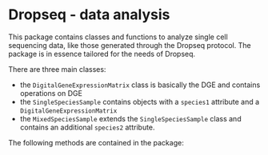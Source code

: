 # Dropseq - data analysis
This package contains classes and functions to analyze single cell 
sequencing data, like those generated through the Dropseq protocol.
The package is in essence tailored for the needs of Dropseq.

There are three main classes: 

* the `DigitalGeneExpressionMatrix` class is basically the DGE
and contains operations on DGE
* the `SingleSpeciesSample` contains objects with a `species1`
attribute and a `DigitalGeneExpressionMatrix`
* the `MixedSpeciesSample` extends the `SingleSpeciesSample`
class and contains an additional `species2` attribute.

The following methods are contained in the package:
